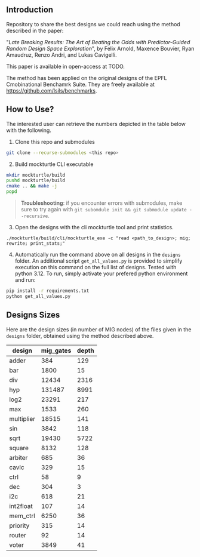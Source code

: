 
## Introduction
Repository to share the best designs we could reach using the method described in the paper:

"*Late Breaking Results: The Art of Beating the Odds with Predictor-Guided Random Design Space Exploration*",
by Felix Arnold, Maxence Bouvier, Ryan Amaudruz, Renzo Andri, and Lukas Cavigelli.

This paper is available in open-access at TODO.

The method has been applied on the original designs of the EPFL Cmobinational Benchamrk Suite.
They are freely available at https://github.com/lsils/benchmarks.


## How to Use?
The interested user can retrieve the numbers depicted in the table below with the following.

1. Clone this repo and submodules
```bash
git clone --recurse-submodules <this repo>
```

2. Build mockturtle CLI executable
```bash
mkdir mockturtle/build
pushd mockturtle/build
cmake .. && make -j
popd
```
> **Troubleshooting**: if you encounter errors with submodules, make sure to try again with `git subomdule init && git submodule update --recursive`.

3. Open the designs with the cli mockturtle tool and print statistics.
```
./mockturtle/build/cli/mockturtle_exe -c "read <path_to_design>; mig; rewrite; print_stats;"
```

4. Automatically run the command above on all designs in the `designs` folder.
An additional script `get_all_values.py` is provided to simplify execution on this command on the full list of designs. Tested with python 3.12.
To run, simply activate your prefered python environment and run:
```bash
pip install -r requirements.txt
python get_all_values.py
```

## Designs Sizes
Here are the design sizes (in number of MIG nodes) of the files given in the `designs` folder, obtained using the method described above.

|design|mig_gates|depth|
|---|---|---|
|adder|384|129|
|bar|1800|15|
|div|12434|2316|
|hyp|131487|8991|
|log2|23291|217|
|max|1533|260|
|multiplier|18515|141|
|sin|3842|118|
|sqrt|19430|5722|
|square|8132|128|
|arbiter|685|36|
|cavlc|329|15|
|ctrl|58|9|
|dec|304|3|
|i2c|618|21|
|int2float|107|14|
|mem_ctrl|6250|36|
|priority|315|14|
|router|92|14|
|voter|3849|41|

